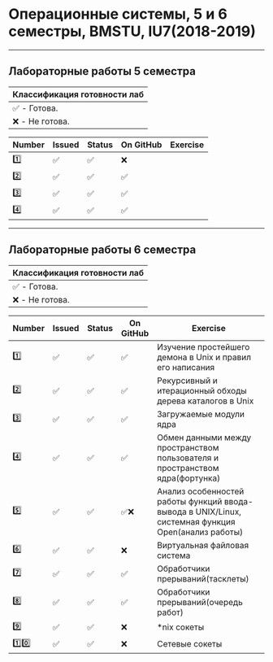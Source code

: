 # Операционные системы, 5 и 6 семестры, BMSTU, IU7(2018-2019)
---
<h2>Лабораторные работы 5 семестра</h2>

| Классификация готовности лаб |
|---|
| :white_check_mark: - Готова. |
| :x: - Не готова. |

| Number | Issued | Status | On GitHub | Exercise |
|------|---|------|----------|---|
| :one: | :white_check_mark: | :white_check_mark: | :x: | |
| :two: | :white_check_mark: | :white_check_mark: | :white_check_mark: | |
| :three: | :white_check_mark: | :white_check_mark: | :white_check_mark: | |
| :four: | :white_check_mark: | :white_check_mark: | :white_check_mark: | |

---
<h2>Лабораторные работы 6 семестра</h2>

| Классификация готовности лаб |
|---|
| :white_check_mark: - Готова. |
| :x: - Не готова. |

| Number | Issued | Status | On GitHub | Exercise |
|----------|---|------|----------|---|
| :one: | :white_check_mark: | :white_check_mark: | :white_check_mark: | Изучение простейшего демона в Unix и правил его написания |
| :two: | :white_check_mark: | :white_check_mark: | :white_check_mark: | Рекурсивный и итерационный обходы дерева каталогов в Unix |
| :three: | :white_check_mark: | :white_check_mark: | :white_check_mark: | Загружаемые модули ядра |
| :four: | :white_check_mark: | :white_check_mark: | :white_check_mark: | Обмен данными между пространством пользователя и пространством ядра(фортунка) |
| :five: | :white_check_mark: | :white_check_mark: | :white_check_mark::x: | Анализ особенностей работы функций ввода-вывода в UNIX/Linux, системная функция Open(анализ работы) |
| :six: | :white_check_mark: | :white_check_mark: | :x: | Виртуальная файловая система |
| :seven: | :white_check_mark: | :white_check_mark: | :white_check_mark: | Обработчики прерываний(тасклеты) |
| :eight: | :white_check_mark: | :white_check_mark: | :white_check_mark: | Обработчики прерываний(очередь работ) |
| :nine: | :white_check_mark: | :white_check_mark: | :x: | *nix сокеты |
| :one::zero: | :white_check_mark: | :white_check_mark: | :x: | Сетевые сокеты |
